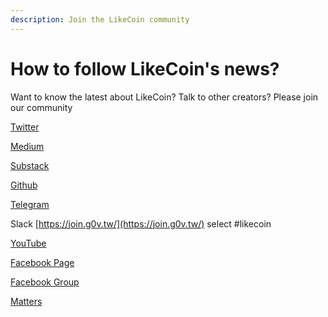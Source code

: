 ```yaml
---
description: Join the LikeCoin community
---
```


# How to follow LikeCoin's news?

Want to know the latest about LikeCoin? Talk to other creators? Please join our community

[Twitter](https://twitter.com/likecoin)

[Medium](https://medium.com/likecoin)

[Substack](https://likecoin.substack.com/)

[Github](http://github.com/likecoin)

[Telegram](https://t.me/likecoin)

Slack [https://join.g0v.tw/](https://join.g0v.tw/) select \#likecoin

[YouTube](https://www.youtube.com/channel/UC4yVjIwwIX0y10ky3C-8iYA)

[Facebook Page](https://www.facebook.com/Liker.Land/)

[Facebook Group](https://www.facebook.com/groups/likecoin/)

[Matters](https://matters.news/@likecoin)

